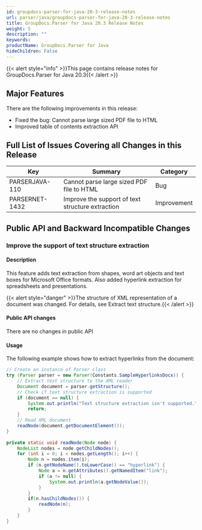 ```yaml
---
id: groupdocs-parser-for-java-20-3-release-notes
url: parser/java/groupdocs-parser-for-java-20-3-release-notes
title: GroupDocs.Parser for Java 20.3 Release Notes
weight: 5
description: ""
keywords: 
productName: GroupDocs.Parser for Java
hideChildren: False
---
```

{{< alert style="info" >}}This page contains release notes for GroupDocs.Parser for Java 20.3{{< /alert >}}

## Major Features

There are the following improvements in this release:

*   Fixed the bug: Cannot parse large sized PDF file to HTML
*   Improved table of contents extraction API

## Full List of Issues Covering all Changes in this Release

| Key | Summary | Category |
| --- | --- | --- |
| PARSERJAVA-110 | Cannot parse large sized PDF file to HTML | Bug |
| PARSERNET-1432 | Improve the support of text structure extraction | Improvement |

## Public API and Backward Incompatible Changes

### Improve the support of text structure extraction

#### Description

This feature adds text extraction from shapes, word art objects and text boxes for Microsoft Office formats. Also added hyperlink extraction for spreadsheets and presentations.

{{< alert style="danger" >}}The structure of XML representation of a document was changed. For details, see Extract text structure.{{< /alert >}}

#### Public API changes

There are no changes in public API

#### Usage

The following example shows how to extract hyperlinks from the document:

```java
// Create an instance of Parser class
try (Parser parser = new Parser(Constants.SampleHyperlinksDocx)) {
    // Extract text structure to the XML reader
    Document document = parser.getStructure();
    // Check if text structure extraction is supported
    if (document == null) {
        System.out.println("Text structure extraction isn't supported.");
        return;
    }
    // Read XML document
    readNode(document.getDocumentElement());
}
 
private static void readNode(Node node) {
    NodeList nodes = node.getChildNodes();
    for (int i = 0; i < nodes.getLength(); i++) {
        Node n = nodes.item(i);
        if (n.getNodeName().toLowerCase() == "hyperlink") {
            Node a = n.getAttributes().getNamedItem("link");
            if (a != null) {
                System.out.println(a.getNodeValue());
            }
        }
        if(n.hasChildNodes()) {
            readNode(n);
        }
    }
}
```
